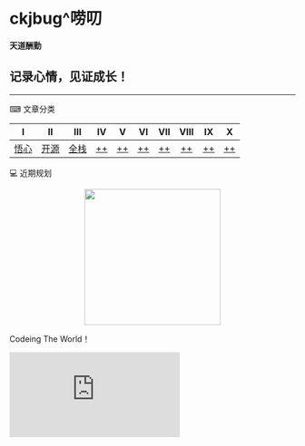 # ckjbug^唠叨
**天道酬勤**  

## 记录心情，见证成长！

------

⌨ 文章分类

|          Ⅰ           |       Ⅱ       |            Ⅲ            |              Ⅳ               |         Ⅴ          |      Ⅵ       |         Ⅶ          |         Ⅷ          |             Ⅸ              |       Ⅹ        |
| :------------------: | :-----------: | :---------------------: | :--------------------------: | :----------------: | :----------: | :----------------: | :----------------: | :------------------------: | :------------: |
| [悟心]() | [开源]() | [全栈]() | [++]() | [++]() | [++]() | [++]() | [++]() | [++]() | [++]() |



💻 近期规划



<div align="center">
    <img src="https://raw.githubusercontent.com/ckjbug/xiaokui/master/image/GIF/time.gif" width="240px"> 
</div>

Codeing The World！

![[](https://ckjbug.cnblogs.com/)](https://www.easyicon.net/api/resizeApi.php?id=5323&size=72)
